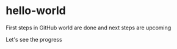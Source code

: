 # hello-world

First steps in GitHub world are done and next steps are upcoming

Let's see the progress
